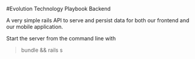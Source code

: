 #Evolution Technology Playbook Backend

A very simple rails API to serve and persist data for both our frontend and our mobile application. 

Start the server from the command line with

>bundle && rails s 


